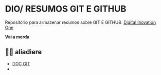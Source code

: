 
# DIO/ RESUMOS GIT E GITHUB
Repositório para armazenar resumos sobre GIT E GITHUB.
[Digital Inovation One](https://www.dio.me/)

**Vai a merda**

## 🐱‍🏍 aliadiere 
- [DOC GIT](https://www.dio.me/)
- 

